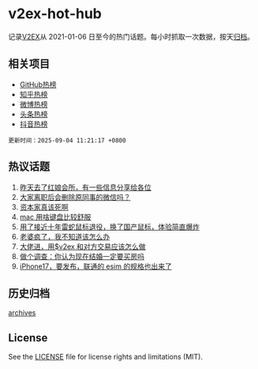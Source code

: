 # v2ex-hot-hub

 记录[V2EX](https://www.v2ex.com/)从 2021-01-06 日至今的热门话题。每小时抓取一次数据，按天[归档](archives)。
 
 ## 相关项目

- [GitHub热榜](https://github.com/lonnyzhang423/github-hot-hub)
- [知乎热榜](https://github.com/lonnyzhang423/zhihu-hot-hub)
- [微博热榜](https://github.com/lonnyzhang423/weibo-hot-hub)
- [头条热榜](https://github.com/lonnyzhang423/toutiao-hot-hub)
- [抖音热榜](https://github.com/lonnyzhang423/douyin-hot-hub)


 `更新时间：2025-09-04 11:21:17 +0800`

## 热议话题

1. [昨天去了红娘会所，有一些信息分享给各位](https://www.v2ex.com/t/1156960)
1. [大家离职后会删除原同事的微信吗？](https://www.v2ex.com/t/1156780)
1. [资本家真该死啊](https://www.v2ex.com/t/1156917)
1. [mac 用啥键盘比较舒服](https://www.v2ex.com/t/1156836)
1. [用了接近十年雷蛇鼠标退役，换了国产鼠标，体验简直爆炸](https://www.v2ex.com/t/1156858)
1. [老婆疯了，我不知道该怎么办](https://www.v2ex.com/t/1156983)
1. [大佬进，用$v2ex 和对方交易应该怎么做](https://www.v2ex.com/t/1156806)
1. [做个调查：你认为现在结婚一定要买房吗](https://www.v2ex.com/t/1156950)
1. [iPhone17，要发布，联通的 esim 的规格也出来了](https://www.v2ex.com/t/1156774)

## 历史归档

[archives](archives)

## License

See the [LICENSE](LICENSE) file for license rights and limitations (MIT).
